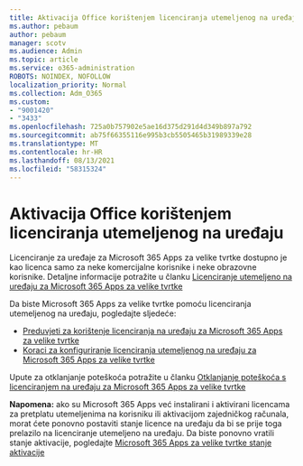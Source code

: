 ```yaml
---
title: Aktivacija Office korištenjem licenciranja utemeljenog na uređaju
ms.author: pebaum
author: pebaum
manager: scotv
ms.audience: Admin
ms.topic: article
ms.service: o365-administration
ROBOTS: NOINDEX, NOFOLLOW
localization_priority: Normal
ms.collection: Adm_O365
ms.custom:
- "9001420"
- "3433"
ms.openlocfilehash: 725a0b757902e5ae16d375d291d4d349b897a792
ms.sourcegitcommit: ab75f66355116e995b3cb5505465b31989339e28
ms.translationtype: MT
ms.contentlocale: hr-HR
ms.lasthandoff: 08/13/2021
ms.locfileid: "58315324"
---
```

# <a name="activating-office-using-device-based-licensing"></a>Aktivacija Office korištenjem licenciranja utemeljenog na uređaju

Licenciranje za uređaje za Microsoft 365 Apps za velike tvrtke dostupno je kao licenca samo za neke komercijalne korisnike i neke obrazovne korisnike. Detaljne informacije potražite u članku [Licenciranje utemeljeno na uređaju za Microsoft 365 Apps za velike tvrtke](https://docs.microsoft.com/deployoffice/device-based-licensing)

Da biste Microsoft 365 Apps za velike tvrtke pomoću licenciranja utemeljenog na uređaju, pogledajte sljedeće:

- [Preduvjeti za korištenje licenciranja na uređaju za Microsoft 365 Apps za velike tvrtke](https://docs.microsoft.com/deployoffice/device-based-licensing#requirements-for-using-device-based-licensing-for-microsoft-365-apps-for-enterprise)
- [Koraci za konfiguriranje licenciranja utemeljenog na uređaju za Microsoft 365 Apps za velike tvrtke](https://docs.microsoft.com/deployoffice/device-based-licensing#steps-to-configure-device-based-licensing-for-microsoft-365-apps-for-enterprise)

Upute za otklanjanje poteškoća potražite u članku [Otklanjanje poteškoća s licenciranjem na uređaju za Microsoft 365 Apps za velike tvrtke](https://docs.microsoft.com/deployoffice/device-based-licensing#troubleshoot-device-based-licensing-for-microsoft-365-apps-for-enterprise)

**Napomena:** ako su Microsoft 365 Apps već instalirani i aktivirani licencama za pretplatu utemeljenima na korisniku ili aktivacijom zajedničkog računala, morat ćete ponovno postaviti stanje licence na uređaju da bi se prije toga prelazilo na licenciranje utemeljeno na uređaju. Da biste ponovno vratili stanje aktivacije, pogledajte [Microsoft 365 Apps za velike tvrtke stanje aktivacije](https://docs.microsoft.com/office/troubleshoot/activation/reset-office-365-proplus-activation-state)
